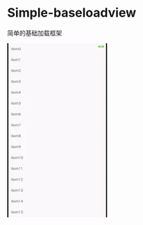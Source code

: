 # Simple-baseloadview
简单的基础加载框架

![image](https://raw.githubusercontent.com/Lz-abc/Simple-baseloadview/master/pic/ezgif-4-26728a0fcb4f.gif)
